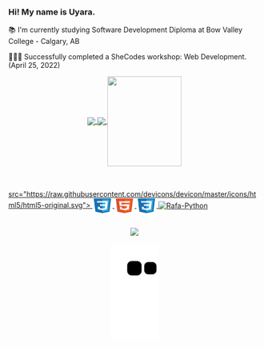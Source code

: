 
<h3> Hi! My name is Uyara. </h1>

<p>📚  I'm currently studying Software Development Diploma at Bow Valley College - Calgary, AB </p>
<p>👩🏾‍💻  Successfully completed a SheCodes workshop: Web Development. (April 25, 2022)</p>

  <div align="center">
  <a href="https://github.com/uyaramm">
  <img height="180em"   align="center" src="https://github-readme-stats.vercel.app/api?username=uyaramm&show_icons=true&theme=dracula&include_all_commits=true&count_private=true"/>
  <img height="180em"  align="center" src="https://github-readme-stats.vercel.app/api/top-langs/?username=uyaramm&layout=compact&langs_count=7&theme=dracula" />
  <img align="center" width="148" height="180" src="https://media1.tenor.com/images/68e8337fb4eb7e40645d832c64762a8b/tenor.gif?itemid=19443613">
</div>
 
  ##
  
<div style="display: inline_block"><br>
src="https://raw.githubusercontent.com/devicons/devicon/master/icons/html5/html5-original.svg">
  <img align="center" alt="Rafa-CSS" height="30" width="40" src="https://raw.githubusercontent.com/devicons/devicon/master/icons/css3/css3-original.svg">
  <img align="center" alt="Rafa-Python" height="30" width="40" 
src="https://raw.githubusercontent.com/devicons/devicon/master/icons/html5/html5-original.svg">
  <img align="center" alt="Rafa-CSS" height="30" width="40" src="https://raw.githubusercontent.com/devicons/devicon/master/icons/css3/css3-original.svg">
  <img align="center" alt="Rafa-Python" height="30" width="40" 
</div>
  
  ##
  
<div align="center">
  <a href="https://www.linkedin.com/in/uyara-martins-montovaneli-3238a6254/" target="_blank"><img src="https://img.shields.io/badge/-LinkedIn-%230077B5?style=for-the-badge&logo=linkedin&logoColor=white" target="_blank"></a> 
 
  ![Snake animation](https://github.com/uyaramm/uyaramm/blob/output/github-contribution-grid-snake.svg)
 
</div>
